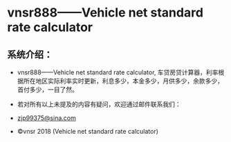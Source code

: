 # vnsr888——Vehicle net standard rate calculator

## **系统介绍：**

- vnsr888——Vehicle net standard rate calculator, 车贷房贷计算器，利率根据所在地区实际利率实时更新，利息多少，本金多少，月供多少，余款多少，首付多少，一目了然。

- 若对所有以上未提及的内容有疑问，欢迎通过邮件联系我们：
- zjp99375@sina.com
- ©️vnsr 2018 (Vehicle net standard rate calculator)
